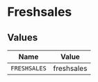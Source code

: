 # Freshsales


## Values

| Name         | Value        |
| ------------ | ------------ |
| `FRESHSALES` | freshsales   |